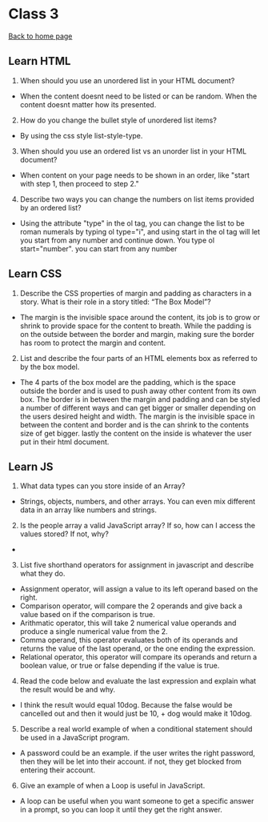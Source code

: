 # Class 3

[Back to home page](../README.md)

## Learn HTML

1. When should you use an unordered list in your HTML document?

- When the content doesnt need to be listed or can be random. When the content doesnt matter how its presented.

2. How do you change the bullet style of unordered list items?

- By using the css style list-style-type.

3. When should you use an ordered list vs an unorder list in your HTML document?

- When content on your page needs to be shown in an order, like "start with step 1, then proceed to step 2."

4. Describe two ways you can change the numbers on list items provided by an ordered list?

- Using the attribute "type" in the ol tag, you can change the list to be roman numerals by typing ol type="i", and using start in the ol tag will let you start from any number and continue down. You type ol start="number". you can start from any number

## Learn CSS

1. Describe the CSS properties of margin and padding as characters in a story. What is their role in a story titled: “The Box Model”?

- The margin is the invisible space around the content, its job is to grow or shrink to provide space for the content to breath. While the padding is on the outside between the border and margin, making sure the border has room to protect the margin and content.

2. List and describe the four parts of an HTML elements box as referred to by the box model.

- The 4 parts of the box model are the padding, which is the space outside the border and is used to push away other content from its own box. The border is in between the margin and padding and can be styled a number of different ways and can get bigger or smaller depending on the users desired height and width. The margin is the invisible space in between the content and border and is the can shrink to the contents size of get bigger. lastly the content on the inside is whatever the user put in their html document.

## Learn JS

1. What data types can you store inside of an Array?

- Strings, objects, numbers, and other arrays. You can even mix different data in an array like numbers and strings.

2. Is the people array a valid JavaScript array? If so, how can I access the values stored? If not, why?

- 

3. List five shorthand operators for assignment in javascript and describe what they do.

- Assignment operator, will assign a value to its left operand based on the right.
- Comparison operator, will compare the 2 operands and give back a value based on if the comparison is true.
- Arithmatic operator, this will take 2 numerical value operands and produce a single numerical value from the 2.
- Comma operand, this operator evaluates both of its operands and returns the value of the last operand, or the one ending the expression.
- Relational operator, this operator will compare its operands and return a boolean value, or true or false depending if the value is true.

4. Read the code below and evaluate the last expression and explain what the result would be and why.

- I think the result would equal 10dog. Because the false would be cancelled out and then it would just be 10, + dog would make it 10dog.

5. Describe a real world example of when a conditional statement should be used in a JavaScript program.

- A password could be an example. if the user writes the right password, then they will be let into their account. if not, they get blocked from entering their account.

6. Give an example of when a Loop is useful in JavaScript.

- A loop can be useful when you want someone to get a specific answer in a prompt, so you can loop it until they get the right answer.
